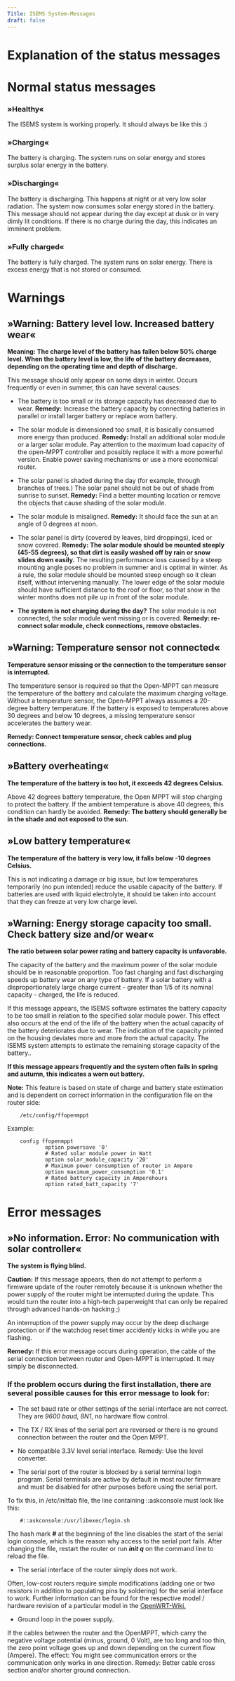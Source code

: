 ```yaml
---
Title: ISEMS System-Messages
draft: false
---
```


# Explanation of the status messages

# Normal status messages

### »Healthy«

The ISEMS system is working properly. It should always be like this :) 

### »Charging«

The battery is charging. The system runs on solar energy and stores surplus solar energy in the battery.

### »Discharging«

The battery is discharging. This happens at night or at very low solar radiation. The system now consumes solar energy stored in the battery. This message should not appear during the day except at dusk or in very dimly lit conditions. If there is no charge during the day, this indicates an imminent problem.

### »Fully charged«

The battery is fully charged. The system runs on solar energy. There is excess energy that is not stored or consumed.

# Warnings

## »Warning: Battery level low. Increased battery wear«

**Meaning: The charge level of the battery has fallen below 50% charge level. When the battery level is low, the life of the battery decreases, depending on the operating time and depth of discharge.**

This message should only appear on some days in winter. Occurs frequently or even in summer, this can have several causes:

* The battery is too small or its storage capacity has decreased due to wear. **Remedy:** Increase the battery capacity by connecting batteries in parallel or install larger battery or replace worn battery.

* The solar module is dimensioned too small, it is basically consumed more energy than produced. **Remedy:** Install an additional solar module or a larger solar module. Pay attention to the maximum load capacity of the open-MPPT controller and possibly replace it with a more powerful version. Enable power saving mechanisms or use a more economical router.

* The solar panel is shaded during the day (for example, through branches of trees.) The solar panel should not be out of shade from sunrise to sunset. **Remedy:** Find a better mounting location or remove the objects that cause shading of the solar module.

* The solar module is misaligned. **Remedy:** It should face the sun at an angle of 0 degrees at noon.

* The solar panel is dirty (covered by leaves, bird droppings), iced or snow covered. **Remedy: The solar module should be mounted steeply (45-55 degrees), so that dirt is easily washed off by rain or snow slides down easily.** The resulting performance loss caused by a steep mounting angle poses no problem in summer and is optimal in winter. As a rule, the solar module should be mounted steep enough so it clean itself, without intervening manually. The lower edge of the solar module should have sufficient distance to the roof or floor, so that snow in the winter months does not pile up in front of the solar module.

* **The system is not charging during the day?** The solar module is not connected, the solar module went missing or is covered. **Remedy: re-connect solar module, check connections, remove obstacles.**

## »Warning: Temperature sensor not connected«

**Temperature sensor missing or the connection to the temperature sensor is interrupted.**

The temperature sensor is required so that the Open-MPPT can measure the temperature of the battery and calculate the maximum charging voltage. Without a temperature sensor, the Open-MPPT always assumes a 20-degree battery temperature. If the battery is exposed to temperatures above 30 degrees and below 10 degrees, a missing temperature sensor accelerates the battery wear.

**Remedy: Connect temperature sensor, check cables and plug connections.**

## »Battery overheating«

**The temperature of the battery is too hot, it exceeds 42 degrees Celsius.**

Above 42 degrees battery temperature, the Open MPPT will stop charging to protect the battery. If the ambient temperature is above 40 degrees, this condition can hardly be avoided. **Remedy: The battery should generally be in the shade and not exposed to the sun**.

## »Low battery temperature«

**The temperature of the battery is very low, it falls below -10 degrees Celsius.**

This is not indicating a damage or big issue, but low temperatures temporarily (no pun intended) reduce the usable capacity of the battery. If batteries are used with liquid electrolyte, it should be taken into account that they can freeze at very low charge level.

## »Warning: Energy storage capacity too small. Check battery size and/or wear«

**The ratio between solar power rating and battery capacity is unfavorable.**

The capacity of the battery and the maximum power of the solar module should be in reasonable proportion. Too fast charging and fast discharging speeds up battery wear on any type of battery. If a solar battery with a disproportionately large charge current - greater than 1/5 of its nominal capacity - charged, the life is reduced.

If this message appears, the ISEMS software estimates the battery capacity to be too small in relation to the specified solar module power. This effect also occurs at the end of the life of the battery when the actual capacity of the battery deteriorates due to wear. The indication of the capacity printed on the housing deviates more and more from the actual capacity. The ISEMS system attempts to estimate the remaining storage capacity of the battery..

**If this message appears frequently and the system often fails in spring and autumn, this indicates a worn out battery.**

**Note:** This feature is based on state of charge and battery state estimation and is dependent on correct information in the configuration file on the router side:

		/etc/config/ffopenmppt



Example:

		config ffopenmppt
		        option powersave '0'
		        # Rated solar module power in Watt
		        option solar_module_capacity '20'
		        # Maximum power consumption of router in Ampere
		        option maximum_power_consumption '0.1'
 		        # Rated battery capacity in Amperehours
        		option rated_batt_capacity '7'


# Error messages

## »No information. Error: No communication with solar controller«

**The system is flying blind.**

**Caution:** If this message appears, then do not attempt to perform a firmware update of the router remotely because it is unknown whether the power supply of the router might be interrupted during the update. This would turn the router into a high-tech paperweight that can only be repaired through advanced hands-on hacking ;)

An interruption of the power supply may occur by the deep discharge protection or if the watchdog reset timer accidently kicks in while you are flashing. 

**Remedy:** If this error message occurs during operation, the cable of the serial connection between router and Open-MPPT is interrupted. It may simply be disconnected.

### If the problem occurs during the first installation, there are several possible causes for this error message to look for:

* The set baud rate or other settings of the serial interface are not correct. They are *9600 baud, 8N1*, no hardware flow control.

* The TX / RX lines of the serial port are reversed or there is no ground connection between the router and the Open MPPT.

* No compatible 3.3V level serial interface. Remedy: Use the level converter.

* The serial port of the router is blocked by a serial terminal login program. Serial terminals are active by default in most router firmware and must be disabled for other purposes before using the serial port.


To fix this, in /etc/inittab file, the line containing ::askconsole must look like this:

		#::askconsole:/usr/libexec/login.sh

The hash mark **#** at the beginning of the line disables the start of the serial login console, which is the reason why access to the serial port fails. After changing the file, restart the router or run ***init q*** on the command line to reload the file.

* The serial interface of the router simply does not work.

Often, low-cost routers require simple modifications (adding one or two resistors in addition to populating pins by soldering) for the serial interface to work. Further information can be found for the respective model / hardware revision of a particular model in the [OpenWRT-Wiki.](https://wiki.openwrt.org/toh/start) 

* Ground loop in the power supply.

If the cables between the router and the OpenMPPT, which carry the negative voltage potential (minus, ground, 0 Volt), are too long and too thin, the zero point voltage goes up and down depending on the current flow (Ampere). The effect: You might see communication errors or the communication only works in one direction. Remedy: Better cable cross section and/or shorter ground connection.
